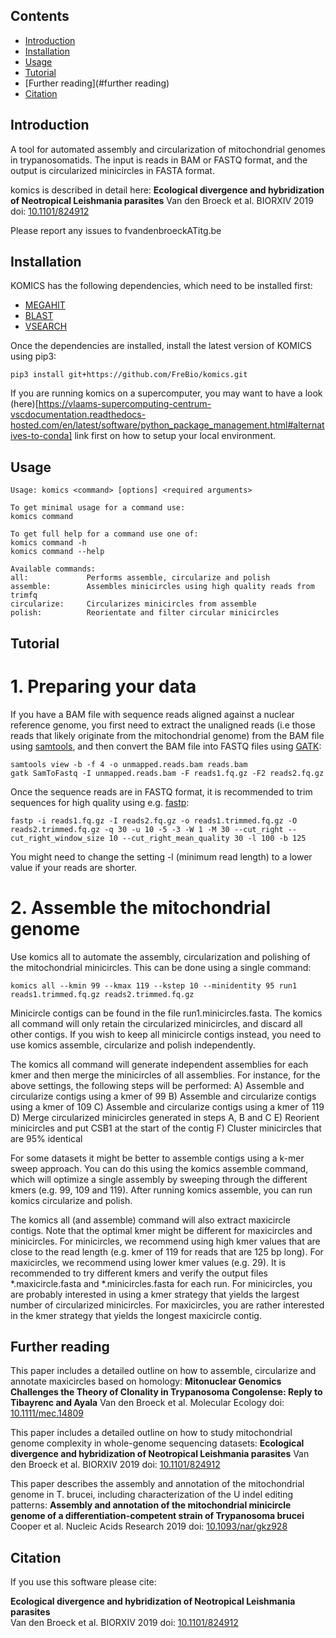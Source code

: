 ## Contents
  * [Introduction](#introduction)
  * [Installation](#installation)
  * [Usage](#usage)
  * [Tutorial](#tutorial)
  * [Further reading](#further reading)
  * [Citation](#citation)


## Introduction
A tool for automated assembly and circularization of mitochondrial genomes in trypanosomatids. The input is reads in BAM or FASTQ format, and the output is circularized minicircles in FASTA format.

komics is described in detail here:
__Ecological divergence and hybridization of Neotropical Leishmania parasites__
Van den Broeck et al. BIORXIV 2019 doi: [10.1101/824912](https://www.biorxiv.org/content/10.1101/824912v1)

Please report any issues to fvandenbroeckATitg.be


## Installation
KOMICS has the following dependencies, which need to be installed first:
  * [MEGAHIT](http://www.metagenomics.wiki/tools/assembly/megahit)
  * [BLAST](https://blast.ncbi.nlm.nih.gov/Blast.cgi?CMD=Web&PAGE_TYPE=BlastDocs&DOC_TYPE=Download)
  * [VSEARCH](https://github.com/torognes/vsearch)

Once the dependencies are installed, install the latest version of KOMICS using pip3:
```
pip3 install git+https://github.com/FreBio/komics.git
```

If you are running komics on a supercomputer, you may want to have a look (here)[https://vlaams-supercomputing-centrum-vscdocumentation.readthedocs-hosted.com/en/latest/software/python_package_management.html#alternatives-to-conda] link first on how to setup your local environment.


## Usage
```
Usage: komics <command> [options] <required arguments>

To get minimal usage for a command use:
komics command

To get full help for a command use one of:
komics command -h
komics command --help

Available commands:
all:         	 Performs assemble, circularize and polish
assemble:    	 Assembles minicircles using high quality reads from trimfq
circularize: 	 Circularizes minicircles from assemble
polish:      	 Reorientate and filter circular minicircles
```


## Tutorial

# 1. Preparing your data
If you have a BAM file with sequence reads aligned against a nuclear reference genome, you first need to extract the unaligned reads (i.e those reads that likely originate from the mitochondrial genome) from the BAM file using [samtools](http://www.htslib.org), and then convert the BAM file into FASTQ files using [GATK](https://gatk.broadinstitute.org/hc/en-us):
```
samtools view -b -f 4 -o unmapped.reads.bam reads.bam
gatk SamToFastq -I unmapped.reads.bam -F reads1.fq.gz -F2 reads2.fq.gz
```

Once the sequence reads are in FASTQ format, it is recommended to trim sequences for high quality using e.g. [fastp](https://github.com/OpenGene/fastp):
```
fastp -i reads1.fq.gz -I reads2.fq.gz -o reads1.trimmed.fq.gz -O reads2.trimmed.fq.gz -q 30 -u 10 -5 -3 -W 1 -M 30 --cut_right --cut_right_window_size 10 --cut_right_mean_quality 30 -l 100 -b 125
```
You might need to change the setting -l (minimum read length) to a lower value if your reads are shorter.


# 2. Assemble the mitochondrial genome
Use komics all to automate the assembly, circularization and polishing of the mitochondrial minicircles. This can be done using a single command:
```
komics all --kmin 99 --kmax 119 --kstep 10 --minidentity 95 run1 reads1.trimmed.fq.gz reads2.trimmed.fq.gz
```

Minicircle contigs can be found in the file run1.minicircles.fasta. The komics all command will only retain the circularized minicircles, and discard all other contigs. If you wish to keep all minicircle contigs instead, you need to use komics assemble, circularize and polish independently.

The komics all command will generate independent assemblies for each kmer and then merge the minicircles of all assemblies. For instance, for the above settings, the following steps will be performed:
A) Assemble and circularize contigs using a kmer of 99
B) Assemble and circularize contigs using a kmer of 109
C) Assemble and circularize contigs using a kmer of 119
D) Merge circularized minicircles generated in steps A, B and C
E) Reorient minicircles and put CSB1 at the start of the contig
F) Cluster minicircles that are 95% identical

For some datasets it might be better to assemble contigs using a k-mer sweep approach. You can do this using the komics assemble command, which will optimize a single assembly by sweeping through the different kmers (e.g. 99, 109 and 119). After running komics assemble, you can run komics circularize and polish.

The komics all (and assemble) command will also extract maxicircle contigs. Note that the optimal kmer might be different for maxicircles and minicircles. For minicircles, we recommend using high kmer values that are close to the read length (e.g. kmer of 119 for reads that are 125 bp long). For maxicircles, we recommend using lower kmer values (e.g. 29). It is recommended to try different kmers and verify the output files *.maxicircle.fasta and *.minicircles.fasta for each run. For minicircles, you are probably interested in using a kmer strategy that yields the largest number of circularized minicircles. For maxicircles, you are rather interested in the kmer strategy that yields the longest maxicircle contig.


## Further reading
This paper includes a detailed outline on how to assemble, circularize and annotate maxicircles based on homology:
__Mitonuclear Genomics Challenges the Theory of Clonality in Trypanosoma Congolense: Reply to Tibayrenc and Ayala__
Van den Broeck et al. Molecular Ecology doi: [10.1111/mec.14809](https://pubmed.ncbi.nlm.nih.gov/30142241/)

This paper includes a detailed outline on how to study mitochondrial genome complexity in whole-genome sequencing datasets:
__Ecological divergence and hybridization of Neotropical Leishmania parasites__
Van den Broeck et al. BIORXIV 2019 doi: [10.1101/824912](https://www.biorxiv.org/content/10.1101/824912v1)

This paper describes the assembly and annotation of the mitochondrial genome in T. brucei, including characterization of the U indel editing patterns:
__Assembly and annotation of the mitochondrial minicircle genome of a differentiation-competent strain of Trypanosoma brucei__
Cooper et al. Nucleic Acids Research 2019 doi: [10.1093/nar/gkz928](https://academic.oup.com/nar/article/47/21/11304/5609525)


## Citation
If you use this software please cite:

__Ecological divergence and hybridization of Neotropical Leishmania parasites__   
Van den Broeck et al. BIORXIV 2019 doi: [10.1101/824912](https://www.biorxiv.org/content/10.1101/824912v1)

